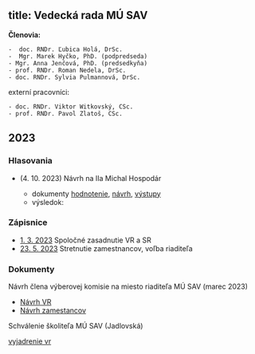 title: Vedecká rada MÚ SAV
---

**Členovia:** 

    -  doc. RNDr. Ľubica Holá, DrSc.
    -  Mgr. Marek Hyčko, PhD. (podpredseda)
    - Mgr. Anna Jenčová, PhD. (predsedkyňa)
    - prof. RNDr. Roman Nedela, DrSc.
    - doc. RNDr. Sylvia Pulmannová, DrSc.

externí pracovníci:

    - doc. RNDr. Viktor Witkovský, CSc.
    - prof. RNDr. Pavol Zlatoš, CSc.


## 2023

### Hlasovania

* (4. 10. 2023) Návrh na IIa Michal Hospodár    

    - dokumenty [hodnotenie](vr/hospodar_hodnotenie.doc), [návrh](vr/hospodar_navrh.docx), [výstupy](vr/hospodar_vystupy.docx)  
    - výsledok: 




### Zápisnice

* [1. 3. 2023](vr/zapisnica_010323.pdf) Spoločné zasadnutie VR a SR     
* [23. 5. 2023](vr/zapisnica_230523.pdf) Stretnutie zamestnancov, voľba riaditeľa    





### Dokumenty

Návrh člena výberovej komisie na miesto riaditeľa MÚ SAV (marec 2023)


* [Návrh VR](vr/navrh_vr.pdf) 
* [Návrh zamestancov](vr/navrh_zam.pdf)


Schválenie školiteľa MÚ SAV (Jadlovská)

[vyjadrenie vr](vr/jadlovska_skol.pdf)





